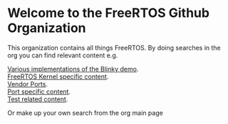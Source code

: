 # Welcome to the FreeRTOS Github Organization

This organization contains all things FreeRTOS. By doing searches in the org you can find relevant content e.g.

[Various implementations of the Blinky demo](https://github.com/FuschiaPlatinumFoxTerrier?q=blinky&type=&language=).  
[FreeRTOS Kernel specific content](https://github.com/FuschiaPlatinumFoxTerrier?q=kernel&type=&language=).  
[Vendor Ports](https://github.com/FuschiaPlatinumFoxTerrier?q=port&type=&language=).  
[Port specific content](https://github.com/FuschiaPlatinumFoxTerrier?q=risc-v&type=&language=).  
[Test related content](https://github.com/FuschiaPlatinumFoxTerrier?q=test&type=&language=).  

Or make up your own search from the org main page

